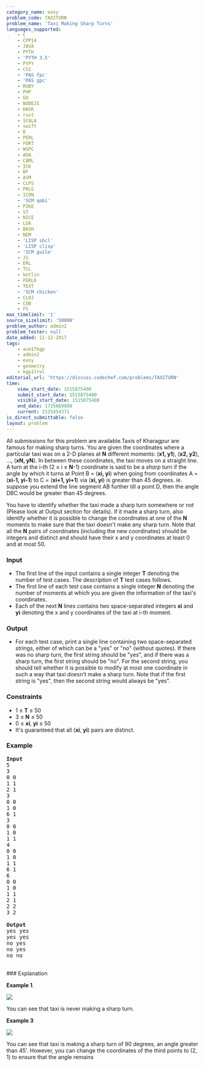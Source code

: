 ```yaml
---
category_name: easy
problem_code: TAXITURN
problem_name: 'Taxi Making Sharp Turns'
languages_supported:
    - C
    - CPP14
    - JAVA
    - PYTH
    - 'PYTH 3.5'
    - PYPY
    - CS2
    - 'PAS fpc'
    - 'PAS gpc'
    - RUBY
    - PHP
    - GO
    - NODEJS
    - HASK
    - rust
    - SCALA
    - swift
    - D
    - PERL
    - FORT
    - WSPC
    - ADA
    - CAML
    - ICK
    - BF
    - ASM
    - CLPS
    - PRLG
    - ICON
    - 'SCM qobi'
    - PIKE
    - ST
    - NICE
    - LUA
    - BASH
    - NEM
    - 'LISP sbcl'
    - 'LISP clisp'
    - 'SCM guile'
    - JS
    - ERL
    - TCL
    - kotlin
    - PERL6
    - TEXT
    - 'SCM chicken'
    - CLOJ
    - COB
    - FS
max_timelimit: '1'
source_sizelimit: '50000'
problem_author: admin2
problem_tester: null
date_added: 11-12-2017
tags:
    - acm17kgp
    - admin2
    - easy
    - geometry
    - kgp17rol
editorial_url: 'https://discuss.codechef.com/problems/TAXITURN'
time:
    view_start_date: 1515875400
    submit_start_date: 1515875400
    visible_start_date: 1515875400
    end_date: 1735669800
    current: 1525454371
is_direct_submittable: false
layout: problem
---
```

All submissions for this problem are available.Taxis of Kharagpur are famous for making sharp turns. You are given the coordinates where a particular taxi was on a 2-D planes at **N** different moments: (**x1, y1**), (**x2, y2**), ..., (**xN, yN**). In between these coordinates, the taxi moves on a straight line. A turn at the i-th (2 ≤ i ≤ **N**-1) coordinate is said to be a _sharp_ turn if the angle by which it turns at Point B = (**xi, yi**) when going from coordinates A = (**xi-1, yi-1**) to C = (**xi+1, yi+1**) via (**xi, yi**) is greater than 45 degrees. ie. suppose you extend the line segment AB further till a point D, then the angle DBC would be greater than 45 degrees.

You have to identify whether the taxi made a sharp turn somewhere or not (Please look at Output section for details). If it made a sharp turn, also identify whether it is possible to change the coordinates at one of the **N** moments to make sure that the taxi doesn't make any sharp turn. Note that all the **N** pairs of coordinates (including the new coordinates) should be integers and distinct and should have their x and y coordinates at least 0 and at most 50.

### Input

- The first line of the input contains a single integer **T** denoting the number of test cases. The description of **T** test cases follows.
- The first line of each test case contains a single integer **N** denoting the number of moments at which you are given the information of the taxi's coordinates.
- Each of the next **N** lines contains two space-separated integers **xi** and **yi** denoting the x and y coordinates of the taxi at i-th moment.

### Output

- For each test case, print a single line containing two space-separated strings, either of which can be a "yes" or "no" (without quotes). If there was no sharp turn, the first string should be "yes", and if there was a sharp turn, the first string should be "no". For the second string, you should tell whether it is possible to modify at most one coordinate in such a way that taxi doesn't make a sharp turn. Note that if the first string is "yes", then the second string would always be "yes".

### Constraints

- 1 ≤ **T** ≤ 50
- 3 ≤ **N** ≤ 50
- 0 ≤ **xi**, **yi** ≤ 50
- It's guaranteed that all (**xi**, **yi**) pairs are distinct.

### Example

<pre>
<b>Input</b>
5
3
0 0
1 1
2 1
3
0 0
1 0
6 1
3
0 0
1 0
1 1
4
0 0
1 0
1 1
6 1
6
0 0
1 0
1 1
2 1
2 2
3 2

<b>Output</b>
yes yes
yes yes
no yes
no yes
no no

</pre>### Explanation

**Example 1**.

![](https://codechef_shared.s3.amazonaws.com/upfiles/example_.png
)

You can see that taxi is never making a sharp turn.

**Example 3**

![](https://discuss.codechef.com/upfiles/taxi_figure2.png)

You can see that taxi is making a sharp turn of 90 degrees, an angle greater than 45'. However, you can change the coordinates of the third points to (2, 1) to ensure that the angle remains
